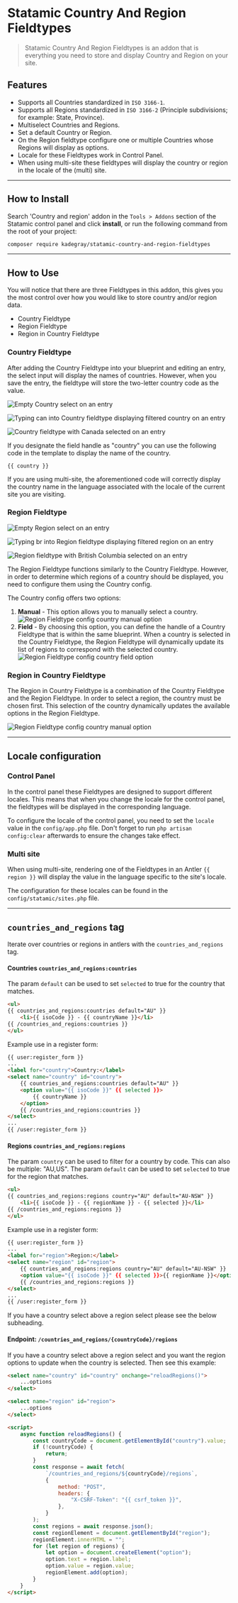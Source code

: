 # Statamic Country And Region Fieldtypes

> Statamic Country And Region Fieldtypes is an addon that is everything you need to store and display Country and Region on your site.

## Features

- Supports all Countries standardized in `ISO 3166-1`.
- Supports all Regions standardized in `ISO 3166-2` (Principle subdivisions; for example: State, Province).
- Multiselect Countries and Regions.
- Set a default Country or Region.
- On the Region fieldtype configure one or multiple Countries whose Regions will display as options.
- Locale for these Fieldtypes work in Control Panel.
- When using multi-site these fieldtypes will display the country or region in the locale of the (multi) site.

<hr>

## How to Install

Search 'Country and region' addon in the `Tools > Addons` section of the Statamic control panel and click **install**, or run the following command from the root of your project:

```bash
composer require kadegray/statamic-country-and-region-fieldtypes
```

<hr>

## How to Use

You will notice that there are three Fieldtypes in this addon, this gives you the most control over how you would like to store country and/or region data.

- Country Fieldtype
- Region Fieldtype
- Region in Country Fieldtype

### Country Fieldtype

After adding the Country Fieldtype into your blueprint and editing an entry, the select input will display the names of countries. However, when you save the entry, the fieldtype will store the two-letter country code as the value.

<img src="readme/images/entry_country_empty.png"
    alt="Empty Country select on an entry" />

<img src="readme/images/entry_country_typeing_can.png"
    alt="Typing can into Country fieldtype displaying filtered country on an entry" />

<img src="readme/images/entry_country_selected_canada.png"
    alt="Country fieldtype with Canada selected on an entry" />

If you designate the field handle as "country" you can use the following code in the template to display the name of the country.

```
{{ country }}
```

If you are using multi-site, the aforementioned code will correctly display the country name in the language associated with the locale of the current site you are visiting.

### Region Fieldtype

<img src="readme/images/entry_region_empty.png"
    alt="Empty Region select on an entry" />

<img src="readme/images/entry_region_typing_br.png"
    alt="Typing br into Region fieldtype displaying filtered region on an entry" />

<img src="readme/images/entry_region_selected_bc.png"
    alt="Region fieldtype with British Columbia selected on an entry" />

The Region Fieldtype functions similarly to the Country Fieldtype. However, in order to determine which regions of a country should be displayed, you need to configure them using the Country config.

The Country config offers two options:

1. **Manual** - This option allows you to manually select a country.
   <img src="readme/images/region_config_country_manual.png"
       alt="Region Fieldtype config country manual option" />
1. **Field** - By choosing this option, you can define the handle of a Country Fieldtype that is within the same blueprint. When a country is selected in the Country Fieldtype, the Region Fieldtype will dynamically update its list of regions to correspond with the selected country.
   <img src="readme/images/region_config_country_field.png"
       alt="Region Fieldtype config country field option" />

### Region in Country Fieldtype

The Region in Country Fieldtype is a combination of the Country Fieldtype and the Region Fieldtype. In order to select a region, the country must be chosen first. This selection of the country dynamically updates the available options in the Region Fieldtype.

<img src="readme/images/entry_region_in_country.png"
       alt="Region Fieldtype config country manual option" />

<hr>

## Locale configuration

### Control Panel

In the control panel these Fieldtypes are designed to support different locales. This means that when you change the locale for the control panel, the fieldtypes will be displayed in the corresponding language.

To configure the locale of the control panel, you need to set the `locale` value in the `config/app.php` file. Don't forget to run `php artisan config:clear` afterwards to ensure the changes take effect.

### Multi site

When using multi-site, rendering one of the Fieldtypes in an Antler `{{ region }}` will display the value in the language specific to the site's locale.

The configuration for these locales can be found in the `config/statamic/sites.php` file.

<hr>

## `countries_and_regions` tag
Iterate over countries or regions in antlers with the `countries_and_regions` tag.

#### Countries `countries_and_regions:countries`
The param `default` can be used to set `selected` to true for the country that matches.
```html
<ul>
{{ countries_and_regions:countries default="AU" }}
    <li>{{ isoCode }} - {{ countryName }}</li>
{{ /countries_and_regions:countries }}
</ul>
```

Example use in a register form:
```html
{{ user:register_form }}
...
<label for="country">Country:</label>
<select name="country" id="country">
    {{ countries_and_regions:countries default="AU" }}
    <option value="{{ isoCode }}" {{ selected }}>
        {{ countryName }}
    </option>
    {{ /countries_and_regions:countries }}
</select>
...
{{ /user:register_form }}
```

#### Regions `countries_and_regions:regions`
The param `country` can be used to filter for a country by code. This can also be multiple: "AU,US".
The param `default` can be used to set `selected` to true for the region that matches.

```html
<ul>
{{ countries_and_regions:regions country="AU" default="AU-NSW" }}
    <li>{{ isoCode }} - {{ regionName }} - {{ selected }}</li>
{{ /countries_and_regions:regions }}
</ul>
```

Example use in a register form:
```html
{{ user:register_form }}
...
<label for="region">Region:</label>
<select name="region" id="region">
    {{ countries_and_regions:regions country="AU" default="AU-NSW" }}
    <option value="{{ isoCode }}" {{ selected }}>{{ regionName }}</option>
    {{ /countries_and_regions:regions }}
</select>
...
{{ /user:register_form }}
```

If you have a country select above a region select please see the below subheading.

#### Endpoint: `/countries_and_regions/{countryCode}/regions`

If you have a country select above a region select and you want the region options to update when the country is selected. Then see this example:

```html
<select name="country" id="country" onchange="reloadRegions()">
    ...options
</select>

<select name="region" id="region">
    ...options
</select>

<script>
    async function reloadRegions() {
        const countryCode = document.getElementById("country").value;
        if (!countryCode) {
            return;
        }
        const response = await fetch(
            `/countries_and_regions/${countryCode}/regions`,
            {
                method: "POST",
                headers: {
                    "X-CSRF-Token": "{{ csrf_token }}",
                },
            }
        );
        const regions = await response.json();
        const regionElement = document.getElementById("region");
        regionElement.innerHTML = "";
        for (let region of regions) {
            let option = document.createElement("option");
            option.text = region.label;
            option.value = region.value;
            regionElement.add(option);
        }
    }
</script>
```